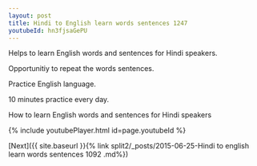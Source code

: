 ```yaml
---
layout: post
title: Hindi to English learn words sentences 1247 
youtubeId: hn3fjsaGePU
---
```

 
 
Helps to learn English words and sentences for Hindi speakers.

Opportunitiy to repeat the words sentences. 

Practice English language. 
 
10 minutes practice every day. 
 
How to learn English words and sentences for Hindi speakers 
 
{% include youtubePlayer.html id=page.youtubeId %}
 
 
[Next]({{ site.baseurl }}{% link  split2/_posts/2015-06-25-Hindi to english learn words sentences 1092 .md%})
 
